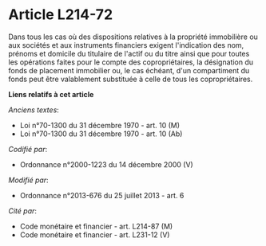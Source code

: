 # Article L214-72

Dans tous les cas où des dispositions relatives à la propriété immobilière ou aux sociétés et aux instruments financiers
exigent l'indication des nom, prénoms et domicile du titulaire de l'actif ou du titre ainsi que pour toutes les opérations
faites pour le compte des copropriétaires, la désignation du fonds de placement immobilier ou, le cas échéant, d'un
compartiment du fonds peut être valablement substituée à celle de tous les copropriétaires.

**Liens relatifs à cet article**

_Anciens textes_:

  - Loi n°70-1300 du 31 décembre 1970 - art. 10 (M)
  - Loi n°70-1300 du 31 décembre 1970 - art. 10 (Ab)

_Codifié par_:

  - Ordonnance n°2000-1223 du 14 décembre 2000 (V)

_Modifié par_:

  - Ordonnance n°2013-676 du 25 juillet 2013 - art. 6

_Cité par_:

  - Code monétaire et financier - art. L214-87 (M)
  - Code monétaire et financier - art. L231-12 (V)
